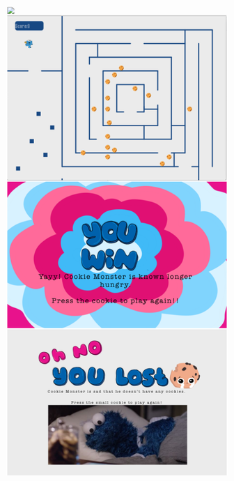![](/CMidterm/CookieCrazeMaze.png)
![](/Midterm/game.png)
![](/Midterm/wingame.png)
![](/Midterm/losegame.png)
